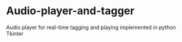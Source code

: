 # Audio-player-and-tagger
Audio player for real-time tagging and playing implemented in python Tkinter
